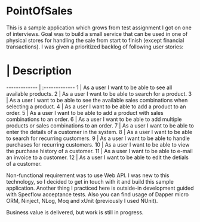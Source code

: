 PointOfSales
============
This is a sample application which grows from test assignment I got on one of interviews. Goal was to build a small service that can be used in one of physical stores for handling the sale from start to finish (except financial transactions). I was given a prioritized backlog of following user stories:

 #  | Description
------------- | :-------------
1  | As a user I want to be able to see all available products.
2  | As a user I want to be able to search for a product.
3  | As a user I want to be able to see the available sales combinations when selecting a product.
4  | As a user I want to be able to add a product to an order.
5  | As a user I want to be able to add a product with sales combinations to an order.
6  | As a user I want to be able to add multiple products or sales combinations to an order.
7  | As a user I want to be able to enter the details of a customer in the system.
8  | As a user I want to be able to search for recurring customers.
9  | As a user I want to be able to handle purchases for recurring customers.
10 | As a user I want to be able to view the purchase history of a customer.
11 | As a user I want to be able to e-mail an invoice to a customer.
12 | As a user I want to be able to edit the detials of a customer.

Non-functional requirement was to use Web API. I was new to this technology, so I decided to get in touch with it and build this sample application. Another thing I practiced here is outside-in development guided with Specflow acceptance tests. Also you can find usage of Dapper micro ORM, Ninject, NLog, Moq and xUnit (previously I used NUnit).

Business value is delivered, but work is still in progress.
